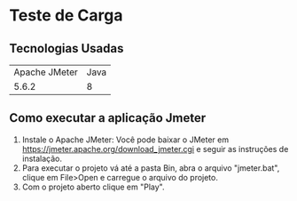 <h1> Teste de Carga </h1>

## Tecnologias Usadas

<table> 
  <tr> 
    <td> Apache JMeter </td>
    <td> Java </td>
  </tr>
  <tr> 
    <td> 5.6.2 </td>
    <td> 8 </td>
  </tr>
</table>

## Como executar a aplicação Jmeter
1. Instale o Apache JMeter: Você pode baixar o JMeter em https://jmeter.apache.org/download_jmeter.cgi e seguir as instruções de instalação.
2. Para executar o projeto vá até a pasta Bin, abra o arquivo "jmeter.bat", clique em File>Open e carregue o arquivo do projeto.
3. Com o projeto aberto clique em "Play".
